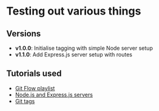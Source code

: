 # Testing out various things

## Versions

- **v1.0.0**: Initialise tagging with simple Node server setup
- **v1.1.0**: Add Express.js server setup with routes

## Tutorials used

- [Git Flow playlist](https://www.youtube.com/watch?v=_H8_IU1G8G0&list=PLwvDm4VfkdpiALKk34l9mUS2f4mdJPvXq)
- [Node.js and Express.js servers](https://medium.com/@ibrahimhz/creating-your-first-backend-with-node-js-step-by-step-guide-892769af4cb0)
- [Git tags](https://dev.to/neshaz/a-tutorial-for-tagging-releases-in-git-147e)
